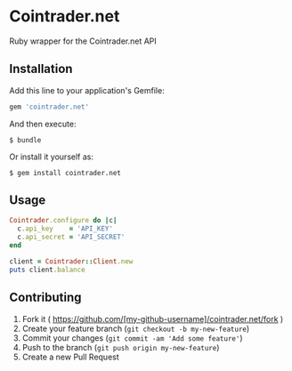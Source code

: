 # Cointrader.net

Ruby wrapper for the Cointrader.net API

## Installation

Add this line to your application's Gemfile:

```ruby
gem 'cointrader.net'
```

And then execute:

    $ bundle

Or install it yourself as:

    $ gem install cointrader.net

## Usage

```ruby
Cointrader.configure do |c|
  c.api_key    = 'API_KEY'
  c.api_secret = 'API_SECRET'
end

client = Cointrader::Client.new
puts client.balance
```

## Contributing

1. Fork it ( https://github.com/[my-github-username]/cointrader.net/fork )
2. Create your feature branch (`git checkout -b my-new-feature`)
3. Commit your changes (`git commit -am 'Add some feature'`)
4. Push to the branch (`git push origin my-new-feature`)
5. Create a new Pull Request

